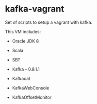 kafka-vagrant
=============

Set of scripts to setup a vagrant with kafka.

This VM includes:

* Oracle JDK 8
* Scala 
* SBT

* Kafka - 0.8.1.1

* Kafkacat
* KafkaWebConsole
* KafkaOffsetMonitor
